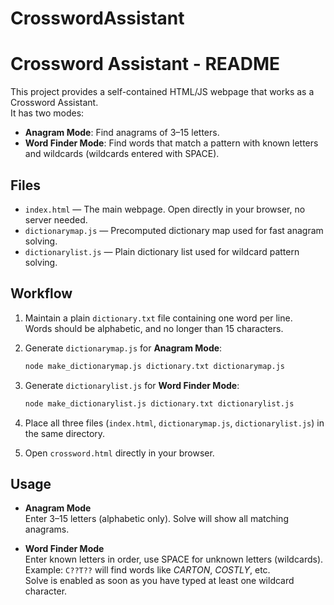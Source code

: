 # CrosswordAssistant
# Crossword Assistant - README

This project provides a self-contained HTML/JS webpage that works as a Crossword Assistant.  
It has two modes:
- **Anagram Mode**: Find anagrams of 3–15 letters.
- **Word Finder Mode**: Find words that match a pattern with known letters and wildcards (wildcards entered with SPACE).

## Files

- `index.html` — The main webpage. Open directly in your browser, no server needed.
- `dictionarymap.js` — Precomputed dictionary map used for fast anagram solving.
- `dictionarylist.js` — Plain dictionary list used for wildcard pattern solving.

## Workflow

1. Maintain a plain `dictionary.txt` file containing one word per line.  
   Words should be alphabetic, and no longer than 15 characters.

2. Generate `dictionarymap.js` for **Anagram Mode**:  
   ```bash
   node make_dictionarymap.js dictionary.txt dictionarymap.js
   ```

3. Generate `dictionarylist.js` for **Word Finder Mode**:  
   ```bash
   node make_dictionarylist.js dictionary.txt dictionarylist.js
   ```

4. Place all three files (`index.html`, `dictionarymap.js`, `dictionarylist.js`) in the same directory.

5. Open `crossword.html` directly in your browser.

## Usage

- **Anagram Mode**  
  Enter 3–15 letters (alphabetic only). Solve will show all matching anagrams.

- **Word Finder Mode**  
  Enter known letters in order, use SPACE for unknown letters (wildcards).  
  Example: `C??T??` will find words like *CARTON*, *COSTLY*, etc.  
  Solve is enabled as soon as you have typed at least one wildcard character.  
  
